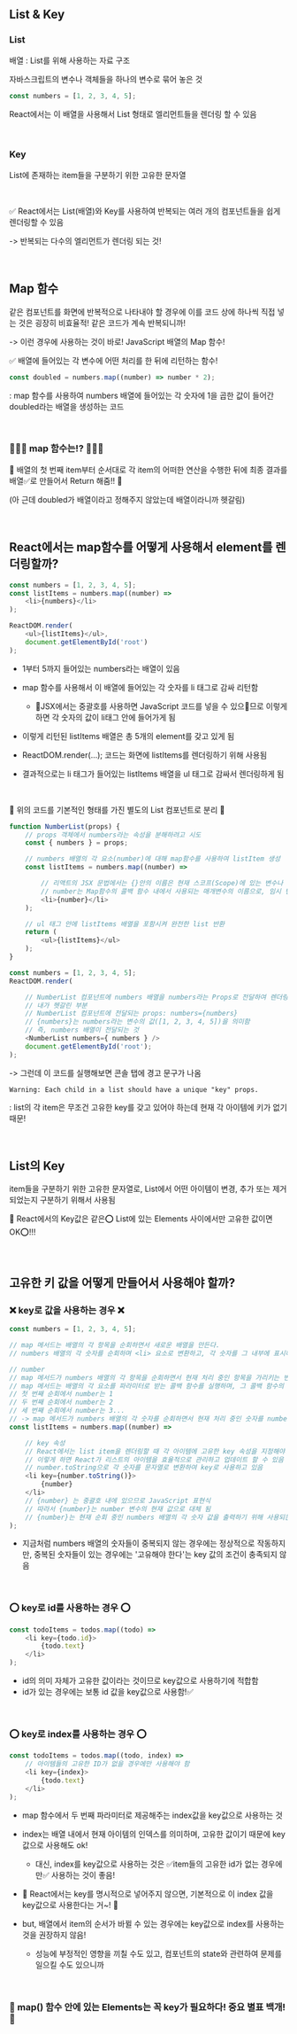 ## List & Key

### List

배열 : List를 위해 사용하는 자료 구조

 자바스크립트의 변수나 객체들을 하나의 변수로 묶어 놓은 것

```javascript
const numbers = [1, 2, 3, 4, 5];
```

React에서는 이 배열을 사용해서 List 형태로 엘리먼트들을 렌더링 할 수 있음

<br />

### Key

List에 존재하는 item들을 구분하기 위한 고유한 문자열

<br />

✅ React에서는 List(배열)와 Key를 사용하여 반복되는 여러 개의 컴포넌트들을 쉽게 렌더링할 수 있음

-> 반복되는 다수의 엘리먼트가 렌더링 되는 것!

<br />

## Map 함수

같은 컴포넌트를 화면에 반복적으로 나타내야 할 경우에 이를 코드 상에 하나씩 직접 넣는 것은 굉장히 비효율적! 같은 코드가 계속 반복되니까!

-> 이런 경우에 사용하는 것이 바로! JavaScript 배열의 Map 함수!

✅ 배열에 들어있는 각 변수에 어떤 처리를 한 뒤에 리턴하는 함수!

```javascript
const doubled = numbers.map((number) => number * 2);
```

: map 함수를 사용하여 numbers 배열에 들어있는 각 숫자에 1을 곱한 값이 들어간 doubled라는 배열을 생성하는 코드

<br />

### 🙋🏻‍♀️ map 함수는!? 🙋🏻‍♀️

🔺 배열의 첫 번째 item부터 순서대로 각 item의 어떠한 연산을 수행한 뒤에 최종 결과를 배열✅로 만들어서 Return 해줌!! 🔺

(아 근데 doubled가 배열이라고 정해주지 않았는데 배열이라니까 헷갈림)

<br />

## React에서는 map함수를 어떻게 사용해서 element를 렌더링할까?

```javascript
const numbers = [1, 2, 3, 4, 5];
const listItems = numbers.map((number) => 
    <li>{numbers}</li>
);

ReactDOM.render(
    <ul>{listItems}</ul>,
    document.getElementById('root')
);
```

- 1부터 5까지 들어있는 numbers라는 배열이 있음
- map 함수를 사용해서 이 배열에 들어있는 각 숫자를 li 태그로 감싸 리턴함
    - 📍JSX에서는 중괄호를 사용하면 JavaScript 코드를 넣을 수 있으📍므로 이렇게 하면 각 숫자의 값이 li태그 안에 들어가게 됨
- 이렇게 리턴된 listItems 배열은 총 5개의 element를 갖고 있게 됨

- ReactDOM.render(...); 코드는 화면에 listItems를 렌더링하기 위해 사용됨
- 결과적으로는 li 태그가 들어있는 listItems 배열을 ul 태그로 감싸서 렌더링하게 됨

<br />

🔺 위의 코드를 기본적인 형태를 가진 별도의 List 컴포넌트로 분리 🔺

```javascript
function NumberList(props) {
    // props 객체에서 numbers라는 속성을 분해하려고 시도
    const { numbers } = props;

    // numbers 배열의 각 요소(number)에 대해 map함수를 사용하여 listItem 생성
    const listItems = numbers.map((number) => 

        // 리액트의 JSX 문법에서는 {}안의 이름은 현재 스코프(Scope)에 있는 변수나 함수의 이름을 참조함
        // number는 Map함수의 콜백 함수 내에서 사용되는 매개변수의 이름으로, 임시 변수로서 map 함수에 의해 배열의 각 요소를 대표함
        <li>{number}</li>
    );

    // ul 태그 안에 listItems 배열을 포함시켜 완전한 list 반환
    return (
        <ul>{listItems}</ul>
    );
}

const numbers = [1, 2, 3, 4, 5];
ReactDOM.render(

    // NumberList 컴포넌트에 numbers 배열을 numbers라는 Props로 전달하여 렌더링
    // 내가 헷갈린 부분
    // NumberList 컴포넌트에 전달되는 props: numbers={numbers}
    // {numbers}는 numbers라는 변수의 값([1, 2, 3, 4, 5])을 의미함
    // 즉, numbers 배열이 전달되는 것
    <NumberList numbers={ numbers } />
    document.getElementById('root');
);
```

-> 그런데 이 코드를 실행해보면 콘솔 탭에 경고 문구가 나옴
    
    Warning: Each child in a list should have a unique "key" props.

: list의 각 item은 무조건 고유한 key를 갖고 있어야 하는데 현재 각 아이템에 키가 없기 때문!

<br />

## List의 Key

item들을 구분하기 위한 고유한 문자열로, List에서 어떤 아이템이 변경, 추가 또는 제거되었는지 구분하기 위해서 사용됨

📌 React에서의 Key값은 같은⭕ List에 있는 Elements 사이에서만 고유한 값이면 OK⭕!!! 


<br />

## 고유한 키 값을 어떻게 만들어서 사용해야 할까?

### ❌ key로 값을 사용하는 경우 ❌

```javascript
const numbers = [1, 2, 3, 4, 5];

// map 메서드는 배열의 각 항목을 순회하면서 새로운 배열을 만든다.
// numbers 배열의 각 숫자를 순회하며 <li> 요소로 변환하고, 각 숫자를 그 내부에 표시하려고 함

// number
// map 메서드가 numbers 배열의 각 항목을 순회하면서 현재 처리 중인 항목을 가리키는 변수
// map 메서드는 배열의 각 요소를 파라미터로 받는 콜백 함수를 실행하며, 그 콜백 함수의 첫 번째 인자가 바로 현재의 배열 요소를 의미함
// 첫 번째 순회에서 number는 1
// 두 번째 순회에서 number는 2
// 세 번째 순회에서 number는 3...
// -> map 메서드가 numbers 배열의 각 숫자를 순회하면서 현재 처리 중인 숫자를 number 변수로 전달해 줌
const listItems = numbers.map((number) =>

    // key 속성
    // React에서는 list item을 렌더링할 때 각 아이템에 고유한 key 속성을 지정해야 함. 
    // 이렇게 하면 React가 리스트의 아이템을 효율적으로 관리하고 업데이트 할 수 있음
    // number.toString으로 각 숫자를 문자열로 변환하여 key로 사용하고 있음
    <li key={number.toString()}>
        {number}
    </li>
    // {number} 는 중괄호 내에 있으므로 JavaScript 표현식
    // 따라서 {number}는 number 변수의 현재 값으로 대체 됨
    // {number}는 현재 순회 중인 numbers 배열의 각 숫자 값을 출력하기 위해 사용되는 JavaScript 표현식!
);
```

- 지금처럼 numbers 배열의 숫자들이 중복되지 않는 경우에는 정상적으로 작동하지만, 중복된 숫자들이 있는 경우에는 '고유해야 한다'는 key 값의 조건이 충족되지 않음

<br />

### ⭕ key로 id를 사용하는 경우 ⭕ 

```javascript
const todoItems = todos.map((todo) => 
    <li key={todo.id}>
        {todo.text}
    </li>
);
```

- id의 의미 자체가 고유한 값이라는 것이므로 key값으로 사용하기에 적합함
- id가 있는 경우에는 보통 id 값을 key값으로 사용함!✅

<br />

### ⭕ key로 index를 사용하는 경우 ⭕ 

```javascript
const todoItems = todos.map((todo, index) => 
    // 아이템들의 고유한 ID가 없을 경우에만 사용해야 함
    <li key={index}>
        {todo.text}
    </li>
);
```

- map 함수에서 두 번째 파라미터로 제공해주는 index값을 key값으로 사용하는 것
- index는 배열 내에서 현재 아이템의 인덱스를 의미하며, 고유한 값이기 때문에 key값으로 사용해도 ok!
    - 대신, index를 key값으로 사용하는 것은 ✅item들의 고유한 id가 없는 경우에만✅ 사용하는 것이 좋음!

- 🔺 React에서는 key를 명시적으로 넣어주지 않으면, 기본적으로 이 index 값을 key값으로 사용한다는 거~! 🔺

- but, 배열에서 item의 순서가 바뀔 수 있는 경우에는 key값으로 index를 사용하는 것을 권장하지 않음!
    - 성능에 부정적인 영향을 끼칠 수도 있고, 컴포넌트의 state와 관련하여 문제를 일으킬 수도 있으니까  

<br />

### 🌟 map() 함수 안에 있는 Elements는 꼭 key가 필요하다! 중요 별표 백개! 🌟